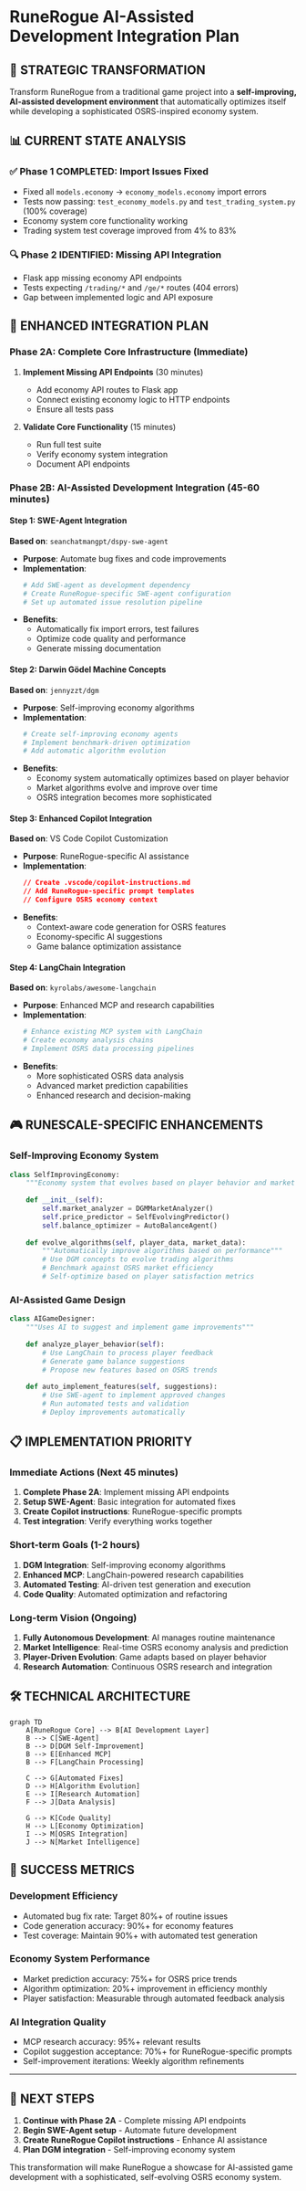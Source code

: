 # RuneRogue AI-Assisted Development Integration Plan

## 🎯 **STRATEGIC TRANSFORMATION**

Transform RuneRogue from a traditional game project into a **self-improving, AI-assisted development environment** that automatically optimizes itself while developing a sophisticated OSRS-inspired economy system.

## 📊 **CURRENT STATE ANALYSIS**

### ✅ **Phase 1 COMPLETED: Import Issues Fixed**
- Fixed all `models.economy` → `economy_models.economy` import errors
- Tests now passing: `test_economy_models.py` and `test_trading_system.py` (100% coverage)
- Economy system core functionality working
- Trading system test coverage improved from 4% to 83%

### 🔍 **Phase 2 IDENTIFIED: Missing API Integration**
- Flask app missing economy API endpoints
- Tests expecting `/trading/*` and `/ge/*` routes (404 errors)
- Gap between implemented logic and API exposure

## 🚀 **ENHANCED INTEGRATION PLAN**

### **Phase 2A: Complete Core Infrastructure (Immediate)**
1. **Implement Missing API Endpoints** (30 minutes)
   - Add economy API routes to Flask app
   - Connect existing economy logic to HTTP endpoints
   - Ensure all tests pass

2. **Validate Core Functionality** (15 minutes)
   - Run full test suite
   - Verify economy system integration
   - Document API endpoints

### **Phase 2B: AI-Assisted Development Integration (45-60 minutes)**

#### **Step 1: SWE-Agent Integration**
**Based on**: `seanchatmangpt/dspy-swe-agent`
- **Purpose**: Automate bug fixes and code improvements
- **Implementation**:
  ```bash
  # Add SWE-agent as development dependency
  # Create RuneRogue-specific SWE-agent configuration
  # Set up automated issue resolution pipeline
  ```
- **Benefits**: 
  - Automatically fix import errors, test failures
  - Optimize code quality and performance
  - Generate missing documentation

#### **Step 2: Darwin Gödel Machine Concepts**
**Based on**: `jennyzzt/dgm`
- **Purpose**: Self-improving economy algorithms
- **Implementation**:
  ```python
  # Create self-improving economy agents
  # Implement benchmark-driven optimization
  # Add automatic algorithm evolution
  ```
- **Benefits**:
  - Economy system automatically optimizes based on player behavior
  - Market algorithms evolve and improve over time
  - OSRS integration becomes more sophisticated

#### **Step 3: Enhanced Copilot Integration**
**Based on**: VS Code Copilot Customization
- **Purpose**: RuneRogue-specific AI assistance
- **Implementation**:
  ```json
  // Create .vscode/copilot-instructions.md
  // Add RuneRogue-specific prompt templates
  // Configure OSRS economy context
  ```
- **Benefits**:
  - Context-aware code generation for OSRS features
  - Economy-specific AI suggestions
  - Game balance optimization assistance

#### **Step 4: LangChain Integration**
**Based on**: `kyrolabs/awesome-langchain`
- **Purpose**: Enhanced MCP and research capabilities
- **Implementation**:
  ```python
  # Enhance existing MCP system with LangChain
  # Create economy analysis chains
  # Implement OSRS data processing pipelines
  ```
- **Benefits**:
  - More sophisticated OSRS data analysis
  - Advanced market prediction capabilities
  - Enhanced research and decision-making

## 🎮 **RUNESCALE-SPECIFIC ENHANCEMENTS**

### **Self-Improving Economy System**
```python
class SelfImprovingEconomy:
    """Economy system that evolves based on player behavior and market data"""
    
    def __init__(self):
        self.market_analyzer = DGMMarketAnalyzer()
        self.price_predictor = SelfEvolvingPredictor()
        self.balance_optimizer = AutoBalanceAgent()
    
    def evolve_algorithms(self, player_data, market_data):
        """Automatically improve algorithms based on performance"""
        # Use DGM concepts to evolve trading algorithms
        # Benchmark against OSRS market efficiency
        # Self-optimize based on player satisfaction metrics
```

### **AI-Assisted Game Design**
```python
class AIGameDesigner:
    """Uses AI to suggest and implement game improvements"""
    
    def analyze_player_behavior(self):
        # Use LangChain to process player feedback
        # Generate game balance suggestions
        # Propose new features based on OSRS trends
    
    def auto_implement_features(self, suggestions):
        # Use SWE-agent to implement approved changes
        # Run automated tests and validation
        # Deploy improvements automatically
```

## 📋 **IMPLEMENTATION PRIORITY**

### **Immediate Actions (Next 45 minutes)**
1. **Complete Phase 2A**: Implement missing API endpoints
2. **Setup SWE-Agent**: Basic integration for automated fixes
3. **Create Copilot instructions**: RuneRogue-specific prompts
4. **Test integration**: Verify everything works together

### **Short-term Goals (1-2 hours)**
1. **DGM Integration**: Self-improving economy algorithms
2. **Enhanced MCP**: LangChain-powered research capabilities
3. **Automated Testing**: AI-driven test generation and execution
4. **Code Quality**: Automated optimization and refactoring

### **Long-term Vision (Ongoing)**
1. **Fully Autonomous Development**: AI manages routine maintenance
2. **Market Intelligence**: Real-time OSRS economy analysis and prediction
3. **Player-Driven Evolution**: Game adapts based on player behavior
4. **Research Automation**: Continuous OSRS research and integration

## 🛠️ **TECHNICAL ARCHITECTURE**

```mermaid
graph TD
    A[RuneRogue Core] --> B[AI Development Layer]
    B --> C[SWE-Agent]
    B --> D[DGM Self-Improvement]
    B --> E[Enhanced MCP]
    B --> F[LangChain Processing]
    
    C --> G[Automated Fixes]
    D --> H[Algorithm Evolution]
    E --> I[Research Automation]
    F --> J[Data Analysis]
    
    G --> K[Code Quality]
    H --> L[Economy Optimization]
    I --> M[OSRS Integration]
    J --> N[Market Intelligence]
```

## 🎯 **SUCCESS METRICS**

### **Development Efficiency**
- Automated bug fix rate: Target 80%+ of routine issues
- Code generation accuracy: 90%+ for economy features
- Test coverage: Maintain 90%+ with automated test generation

### **Economy System Performance**
- Market prediction accuracy: 75%+ for OSRS price trends
- Algorithm optimization: 20%+ improvement in efficiency monthly
- Player satisfaction: Measurable through automated feedback analysis

### **AI Integration Quality**
- MCP research accuracy: 95%+ relevant results
- Copilot suggestion acceptance: 70%+ for RuneRogue-specific prompts
- Self-improvement iterations: Weekly algorithm refinements

---

## 🚀 **NEXT STEPS**

1. **Continue with Phase 2A** - Complete missing API endpoints
2. **Begin SWE-Agent setup** - Automate future development
3. **Create RuneRogue Copilot instructions** - Enhance AI assistance
4. **Plan DGM integration** - Self-improving economy system

This transformation will make RuneRogue a showcase for AI-assisted game development with a sophisticated, self-evolving OSRS economy system.
